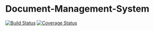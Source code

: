 # Document-Management-System

[![Build Status](https://travis-ci.org/andela-anwosu/Document-Management-System.svg?branch=development)](https://travis-ci.org/andela-anwosu/Document-Management-System)
[![Coverage Status](https://coveralls.io/repos/github/andela-anwosu/Document-Management-System/badge.svg)](https://coveralls.io/github/andela-anwosu/Document-Management-System)